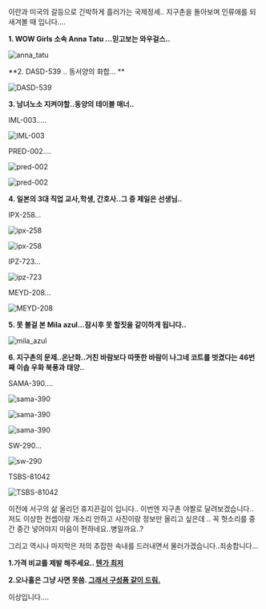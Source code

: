 이란과 미국의 갈등으로 긴박하게 흘러가는 국제정세.. 지구촌을 돌아보며 인류애를 되새겨볼 때 입니다....



**1. WOW Girls 소속 Anna Tatu ...믿고보는 와우걸스..**

![anna_tatu](https://github.com/jeongsamie/viral_image/blob/master/anna_tatu.gif "anna tatu")



**2. DASD-539 .. 동서양의 화합... **

![DASD-539](.\DASD-539.gif "DASD-539")



**3. 남녀노소 지켜야할..동양의 테이블 매너..**

IML-003.....

![IML-003](.\IML-003.gif "IML-003")

PRED-002....

![pred-002](.\pred-002.gif "pred-002")

![pred-002](.\pred-002_2.gif "pred-002")



**4. 일본의 3대 직업 교사,학생, 간호사..그 중 제일은 선생님..**

IPX-258...

![ipx-258](.\ipx-258.gif "ipx-258")

![ipx-258](.\ipx-258_2.gif "ipx-258")

IPZ-723...

![ipz-723](.\ipz-723.gif "ipz-723")

MEYD-208...

![MEYD-208](.\MEYD-208.gif "MEYD-208")



**5. 못 볼걸 본 Mila azul...잠시후 못 할짓을 같이하게 됩니다..**

![mila_azul](.\mila_azul.gif "mila azul")



**6. 지구촌의 문제..온난화..거친 바람보다 따뜻한 바람이 나그네 코트를 벗겼다는 46번째 이솝 우화 북풍과 태양..**

SAMA-390....

![sama-390](.\sama-390.gif "sama-390")

![sama-390](.\sama-390_2.gif "sama-390")

![sama-390](.\sama-390_3.gif "sama-390")

SW-290...

![sw-290](.\sw-290.gif "sw-290")

TSBS-81042

![TSBS-81042](.\TSBS-81042.gif "TSBS-81042")





이전에 서구의 삶 올리던 휴지끈길이 입니다.. 이번엔 지구촌 야짤로 달려보겠습니다.. 저도 이상한 컨셉이랑 개소리 안하고 사진이랑 정보만 올리고 싶은데 .. 꼭 헛소리를 중간 중간 넣어야지 마음이 편하네요..병일까요..?

그리고 역시나 마지막은 저의 추잡한 속내를 드러내면서 물러가겠습니다..죄송합니다...



**1.가격 비교를 제발 해주세요.. [텐가 최저](https://msdepart.com/shop/event.php?ev_id=1566544508&bypass=on&utm_source=ygosu&utm_medium=referral&utm_campaign=viral+content)**

**2.오나홀은 그냥 사면 못씀. [그래서 구성품 같이 드림. ](https://msdepart.com/shop/event.php?ev_id=1571971222&bypass=on&utm_source=ygosu&utm_medium=referral&utm_campaign=viral+content)**



이상입니다....
